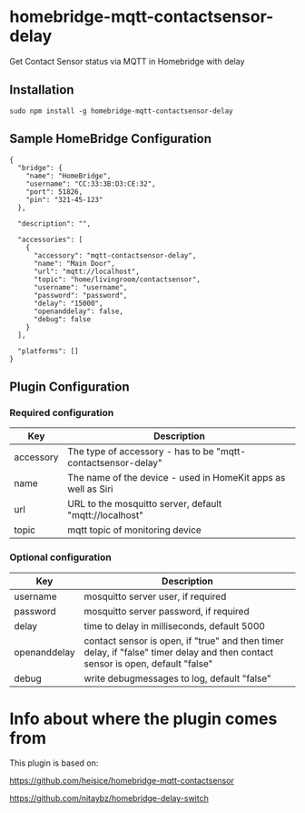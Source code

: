 # homebridge-mqtt-contactsensor-delay

Get Contact Sensor status via MQTT in Homebridge with delay

Installation
--------------------
    sudo npm install -g homebridge-mqtt-contactsensor-delay


Sample HomeBridge Configuration
--------------------
    {
      "bridge": {
        "name": "HomeBridge",
        "username": "CC:33:3B:D3:CE:32",
        "port": 51826,
        "pin": "321-45-123"
      },

      "description": "",

      "accessories": [
        {
          "accessory": "mqtt-contactsensor-delay",
          "name": "Main Door",
          "url": "mqtt://localhost",
          "topic": "home/livingroom/contactsensor",
          "username": "username",
          "password": "password",
          "delay": "15000",
          "openanddelay": false,
          "debug": false
        }
      ],

      "platforms": []
    }


Plugin Configuration
--------------------

### Required configuration

| Key | Description |
| --- | ------------|
| accessory | The type of accessory - has to be "mqtt-contactsensor-delay" |
| name | The name of the device - used in HomeKit apps as well as Siri |
| url | URL to the mosquitto server, default "mqtt://localhost" |
| topic | mqtt topic of monitoring device |

### Optional configuration

| Key | Description |
| --- | ------------|
| username | mosquitto server user, if required |
| password | mosquitto server password, if required |
| delay | time to delay in milliseconds, default 5000 |
| openanddelay | contact sensor is open, if "true" and then timer delay, if "false" timer delay and then contact sensor is open, default "false" |
| debug | write debugmessages to log, default "false" |

# Info about where the plugin comes from
This plugin is based on:

https://github.com/heisice/homebridge-mqtt-contactsensor

https://github.com/nitaybz/homebridge-delay-switch


